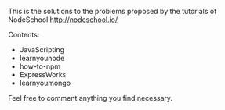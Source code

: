 This is the solutions to the problems proposed by the tutorials of NodeSchool http://nodeschool.io/

Contents:
 - JavaScripting
 - learnyounode
 - how-to-npm
 - ExpressWorks
 - learnyoumongo

Feel free to comment anything you find necessary.
